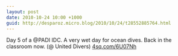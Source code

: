 ```yaml
---
layout: post
date: 2010-10-24 10:00 +1000
guid: http://desparoz.micro.blog/2010/10/24/t28552885764.html
---
```

Day 5 of a @PADI IDC. A very wet day for ocean dives. Back in the classroom now. (@ United Divers) [4sq.com/6U07Nh](http://4sq.com/6U07Nh)
